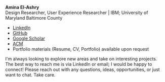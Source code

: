 **Amina El-Ashry**  
Design Researcher, User Experience Researcher | IBM; University of Maryland Baltimore County 

- [LinkedIn](https://www.linkedin.com/in/amina-el-ashry/)
- [GitHub](https://github.com/aminaelashry?tab=repositories)
- [Google Scholar](https://scholar.google.com/citations?user=bg1tSYAAAAAJ&hl=en)
- [ACM](https://dl.acm.org/profile/99659904727)
- Portfolio materials (Resume, CV, Portfolio) available upon request

I'm always looking to explore new areas and take on interesting projects. The best way to reach me is via LinkedIn or email; I would be happy to connect! Please reach out with any questions, ideas, opportunities, or just want to chat. Take care. 


